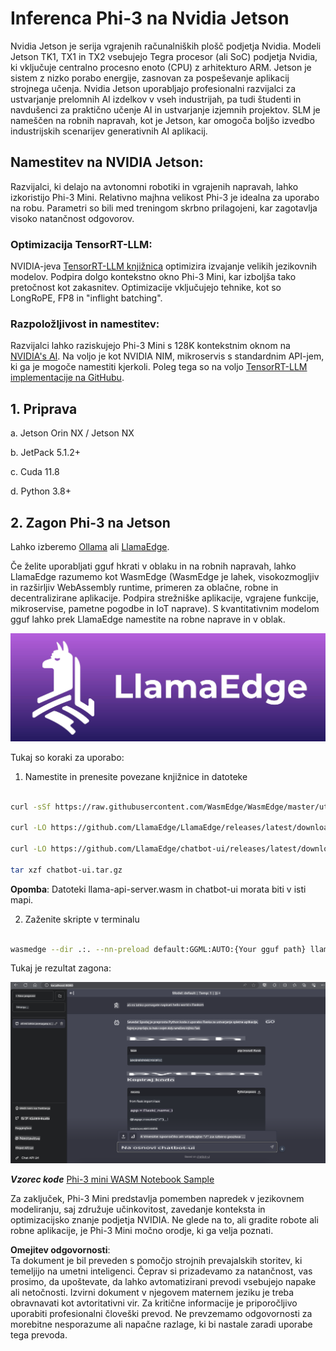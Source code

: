 # **Inferenca Phi-3 na Nvidia Jetson**

Nvidia Jetson je serija vgrajenih računalniških plošč podjetja Nvidia. Modeli Jetson TK1, TX1 in TX2 vsebujejo Tegra procesor (ali SoC) podjetja Nvidia, ki vključuje centralno procesno enoto (CPU) z arhitekturo ARM. Jetson je sistem z nizko porabo energije, zasnovan za pospeševanje aplikacij strojnega učenja. Nvidia Jetson uporabljajo profesionalni razvijalci za ustvarjanje prelomnih AI izdelkov v vseh industrijah, pa tudi študenti in navdušenci za praktično učenje AI in ustvarjanje izjemnih projektov. SLM je nameščen na robnih napravah, kot je Jetson, kar omogoča boljšo izvedbo industrijskih scenarijev generativnih AI aplikacij.

## Namestitev na NVIDIA Jetson:
Razvijalci, ki delajo na avtonomni robotiki in vgrajenih napravah, lahko izkoristijo Phi-3 Mini. Relativno majhna velikost Phi-3 je idealna za uporabo na robu. Parametri so bili med treningom skrbno prilagojeni, kar zagotavlja visoko natančnost odgovorov.

### Optimizacija TensorRT-LLM:
NVIDIA-jeva [TensorRT-LLM knjižnica](https://github.com/NVIDIA/TensorRT-LLM?WT.mc_id=aiml-138114-kinfeylo) optimizira izvajanje velikih jezikovnih modelov. Podpira dolgo kontekstno okno Phi-3 Mini, kar izboljša tako pretočnost kot zakasnitev. Optimizacije vključujejo tehnike, kot so LongRoPE, FP8 in "inflight batching".

### Razpoložljivost in namestitev:
Razvijalci lahko raziskujejo Phi-3 Mini s 128K kontekstnim oknom na [NVIDIA's AI](https://www.nvidia.com/en-us/ai-data-science/generative-ai/). Na voljo je kot NVIDIA NIM, mikroservis s standardnim API-jem, ki ga je mogoče namestiti kjerkoli. Poleg tega so na voljo [TensorRT-LLM implementacije na GitHubu](https://github.com/NVIDIA/TensorRT-LLM).

## **1. Priprava**

a. Jetson Orin NX / Jetson NX

b. JetPack 5.1.2+
   
c. Cuda 11.8
   
d. Python 3.8+

## **2. Zagon Phi-3 na Jetson**

Lahko izberemo [Ollama](https://ollama.com) ali [LlamaEdge](https://llamaedge.com).

Če želite uporabljati gguf hkrati v oblaku in na robnih napravah, lahko LlamaEdge razumemo kot WasmEdge (WasmEdge je lahek, visokozmogljiv in razširljiv WebAssembly runtime, primeren za oblačne, robne in decentralizirane aplikacije. Podpira strežniške aplikacije, vgrajene funkcije, mikroservise, pametne pogodbe in IoT naprave). S kvantitativnim modelom gguf lahko prek LlamaEdge namestite na robne naprave in v oblak.

![llamaedge](../../../../../translated_images/llamaedge.1356a35c809c5e9d89d8168db0c92161e87f5e2c34831f2fad800f00fc4e74dc.sl.jpg)

Tukaj so koraki za uporabo:

1. Namestite in prenesite povezane knjižnice in datoteke

```bash

curl -sSf https://raw.githubusercontent.com/WasmEdge/WasmEdge/master/utils/install.sh | bash -s -- --plugin wasi_nn-ggml

curl -LO https://github.com/LlamaEdge/LlamaEdge/releases/latest/download/llama-api-server.wasm

curl -LO https://github.com/LlamaEdge/chatbot-ui/releases/latest/download/chatbot-ui.tar.gz

tar xzf chatbot-ui.tar.gz

```

**Opomba**: Datoteki llama-api-server.wasm in chatbot-ui morata biti v isti mapi.

2. Zaženite skripte v terminalu

```bash

wasmedge --dir .:. --nn-preload default:GGML:AUTO:{Your gguf path} llama-api-server.wasm -p phi-3-chat

```

Tukaj je rezultat zagona:

![llamaedgerun](../../../../../translated_images/llamaedgerun.66eb2acd7f14e814437879522158b9531ae7c955014d48d0708d0e4ce6ac94a6.sl.png)

***Vzorec kode*** [Phi-3 mini WASM Notebook Sample](https://github.com/Azure-Samples/Phi-3MiniSamples/tree/main/wasm)

Za zaključek, Phi-3 Mini predstavlja pomemben napredek v jezikovnem modeliranju, saj združuje učinkovitost, zavedanje konteksta in optimizacijsko znanje podjetja NVIDIA. Ne glede na to, ali gradite robote ali robne aplikacije, je Phi-3 Mini močno orodje, ki ga velja poznati.

**Omejitev odgovornosti**:  
Ta dokument je bil preveden s pomočjo strojnih prevajalskih storitev, ki temeljijo na umetni inteligenci. Čeprav si prizadevamo za natančnost, vas prosimo, da upoštevate, da lahko avtomatizirani prevodi vsebujejo napake ali netočnosti. Izvirni dokument v njegovem maternem jeziku je treba obravnavati kot avtoritativni vir. Za kritične informacije je priporočljivo uporabiti profesionalni človeški prevod. Ne prevzemamo odgovornosti za morebitne nesporazume ali napačne razlage, ki bi nastale zaradi uporabe tega prevoda.